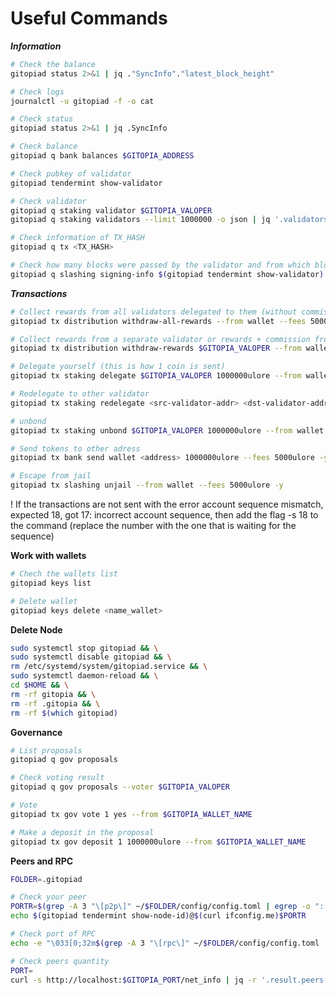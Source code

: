 # Useful Commands

_**Information**_

```bash
# Check the balance
gitopiad status 2>&1 | jq ."SyncInfo"."latest_block_height"
```

```bash
# Check logs
journalctl -u gitopiad -f -o cat
```

```bash
# Check status
gitopiad status 2>&1 | jq .SyncInfo
```

```bash
# Check balance
gitopiad q bank balances $GITOPIA_ADDRESS
```

```bash
# Check pubkey of validator
gitopiad tendermint show-validator
```

```bash
# Check validator
gitopiad q staking validator $GITOPIA_VALOPER
gitopiad q staking validators --limit 1000000 -o json | jq '.validators[] | select(.description.moniker="$GITOPIA_VALOPER")' | jq
```

```bash
# Check information of TX_HASH
gitopiad q tx <TX_HASH>
```

```bash
# Check how many blocks were passed by the validator and from which block the asset
gitopiad q slashing signing-info $(gitopiad tendermint show-validator)
```

_**Transactions**_

```bash
# Collect rewards from all validators delegated to them (without commission)
gitopiad tx distribution withdraw-all-rewards --from wallet --fees 5000ulore -y
```

```bash
# Collect rewards from a separate validator or rewards + commission from your own validator
gitopiad tx distribution withdraw-rewards $GITOPIA_VALOPER --from wallet --fees 5000ulore --commission -y
```

```bash
# Delegate yourself (this is how 1 coin is sent)
gitopiad tx staking delegate $GITOPIA_VALOPER 1000000ulore --from wallet --fees 5000ulore -y
```

```bash
# Redelegate to other validator
gitopiad tx staking redelegate <src-validator-addr> <dst-validator-addr> 1000000ulore --from wallet --fees 5000ulore --gas=300000 -y
```

```bash
# unbond 
gitopiad tx staking unbond $GITOPIA_VALOPER 1000000ulore --from wallet --fees 5000ulore -y
```

```bash
# Send tokens to other adress
gitopiad tx bank send wallet <address> 1000000ulore --fees 5000ulore -y
```

```bash
# Escape from jail
gitopiad tx slashing unjail --from wallet --fees 5000ulore -y
```

! If the transactions are not sent with the error account sequence mismatch, expected 18, got 17: incorrect account sequence, then add the flag -s 18 to the command (replace the number with the one that is waiting for the sequence)

**Work with wallets**

```bash
# Chech the wallets list
gitopiad keys list
```

```bash
# Delete wallet
gitopiad keys delete <name_wallet>
```

**Delete Node**

```bash
sudo systemctl stop gitopiad && \
sudo systemctl disable gitopiad && \
rm /etc/systemd/system/gitopiad.service && \
sudo systemctl daemon-reload && \
cd $HOME && \
rm -rf gitopia && \
rm -rf .gitopia && \
rm -rf $(which gitopiad)
```

**Governance**

```bash
# List proposals
gitopiad q gov proposals
```

```bash
# Check voting result
gitopiad q gov proposals --voter $GITOPIA_VALOPER
```

```bash
# Vote 
gitopiad tx gov vote 1 yes --from $GITOPIA_WALLET_NAME
```

```bash
# Make a deposit in the proposal
gitopiad tx gov deposit 1 1000000ulore --from $GITOPIA_WALLET_NAME
```

**Peers and RPC**

```bash
FOLDER=.gitopiad
```

```bash
# Check your peer
PORTR=$(grep -A 3 "\[p2p\]" ~/$FOLDER/config/config.toml | egrep -o ":[0-9]+") && \
echo $(gitopiad tendermint show-node-id)@$(curl ifconfig.me)$PORTR
```

```bash
# Check port of RPC
echo -e "\033[0;32m$(grep -A 3 "\[rpc\]" ~/$FOLDER/config/config.toml | egrep -o ":[0-9]+")\033[0m"
```

```bash
# Check peers quantity
PORT=
curl -s http://localhost:$GITOPIA_PORT/net_info | jq -r '.result.peers[] | "\(.node_info.id)@\(.remote_ip):\(.node_info.listen_addr | split(":")[2])"' | wc -l
```
